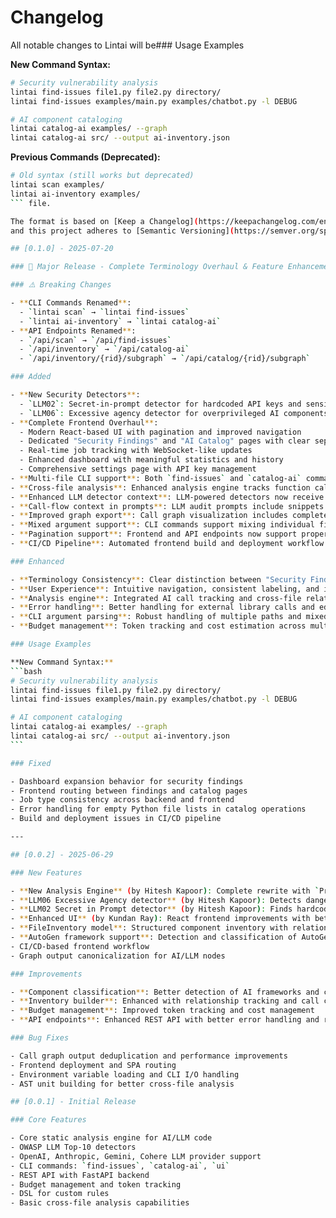 # Changelog

All notable changes to Lintai will be### Usage Examples

**New Command Syntax:**

```bash
# Security vulnerability analysis
lintai find-issues file1.py file2.py directory/
lintai find-issues examples/main.py examples/chatbot.py -l DEBUG

# AI component cataloging
lintai catalog-ai examples/ --graph
lintai catalog-ai src/ --output ai-inventory.json
```

**Previous Commands (Deprecated):**

````bash
# Old syntax (still works but deprecated)
lintai scan examples/
lintai ai-inventory examples/
``` file.

The format is based on [Keep a Changelog](https://keepachangelog.com/en/1.0.0/),
and this project adheres to [Semantic Versioning](https://semver.org/spec/v2.0.0.html).

## [0.1.0] - 2025-07-20

### 🚀 Major Release - Complete Terminology Overhaul & Feature Enhancements

### ⚠️ Breaking Changes

- **CLI Commands Renamed**:
  - `lintai scan` → `lintai find-issues`
  - `lintai ai-inventory` → `lintai catalog-ai`
- **API Endpoints Renamed**:
  - `/api/scan` → `/api/find-issues`
  - `/api/inventory` → `/api/catalog-ai`
  - `/api/inventory/{rid}/subgraph` → `/api/catalog/{rid}/subgraph`

### Added

- **New Security Detectors**:
  - `LLM02`: Secret-in-prompt detector for hardcoded API keys and sensitive data
  - `LLM06`: Excessive agency detector for overprivileged AI components
- **Complete Frontend Overhaul**:
  - Modern React-based UI with pagination and improved navigation
  - Dedicated "Security Findings" and "AI Catalog" pages with clear separation
  - Real-time job tracking with WebSocket-like updates
  - Enhanced dashboard with meaningful statistics and history
  - Comprehensive settings page with API key management
- **Multi-file CLI support**: Both `find-issues` and `catalog-ai` commands now accept multiple files and directories as arguments
- **Cross-file analysis**: Enhanced analysis engine tracks function calls and AI usage patterns across file boundaries
- **Enhanced LLM detector context**: LLM-powered detectors now receive caller/callee context from other files for improved security analysis
- **Call-flow context in prompts**: LLM audit prompts include snippets from calling functions across files
- **Improved graph export**: Call graph visualization includes complete function→function→AI component chains
- **Mixed argument support**: CLI commands support mixing individual files and directories in the same command
- **Pagination support**: Frontend and API endpoints now support proper pagination for large datasets
- **CI/CD Pipeline**: Automated frontend build and deployment workflow

### Enhanced

- **Terminology Consistency**: Clear distinction between "Security Findings" (vulnerabilities) and "AI Catalog" (component inventory)
- **User Experience**: Intuitive navigation, consistent labeling, and improved error handling
- **Analysis engine**: Integrated AI call tracking and cross-file relationship mapping
- **Error handling**: Better handling for external library calls and edge cases
- **CLI argument parsing**: Robust handling of multiple paths and mixed arguments
- **Budget management**: Token tracking and cost estimation across multi-file analysis

### Usage Examples

**New Command Syntax:**
```bash
# Security vulnerability analysis
lintai find-issues file1.py file2.py directory/
lintai find-issues examples/main.py examples/chatbot.py -l DEBUG

# AI component cataloging
lintai catalog-ai examples/ --graph
lintai catalog-ai src/ --output ai-inventory.json
```

### Fixed

- Dashboard expansion behavior for security findings
- Frontend routing between findings and catalog pages
- Job type consistency across backend and frontend
- Error handling for empty Python file lists in catalog operations
- Build and deployment issues in CI/CD pipeline

---

## [0.0.2] - 2025-06-29

### New Features

- **New Analysis Engine** (by Hitesh Kapoor): Complete rewrite with `ProjectAnalyzer` class replacing `ai_call_analysis.py`
- **LLM06 Excessive Agency detector** (by Hitesh Kapoor): Detects dangerous function calls in agent tools
- **LLM02 Secret in Prompt detector** (by Hitesh Kapoor): Finds hardcoded secrets in prompt templates
- **Enhanced UI** (by Kundan Ray): React frontend improvements with better dashboard and visualization
- **FileInventory model**: Structured component inventory with relationships and call chains
- **AutoGen framework support**: Detection and classification of AutoGen agents and components
- CI/CD-based frontend workflow
- Graph output canonicalization for AI/LLM nodes

### Improvements

- **Component classification**: Better detection of AI frameworks and component types
- **Inventory builder**: Enhanced with relationship tracking and call chain analysis
- **Budget management**: Improved token tracking and cost management
- **API endpoints**: Enhanced REST API with better error handling and response formatting

### Bug Fixes

- Call graph output deduplication and performance improvements
- Frontend deployment and SPA routing
- Environment variable loading and CLI I/O handling
- AST unit building for better cross-file analysis

## [0.0.1] - Initial Release

### Core Features

- Core static analysis engine for AI/LLM code
- OWASP LLM Top-10 detectors
- OpenAI, Anthropic, Gemini, Cohere LLM provider support
- CLI commands: `find-issues`, `catalog-ai`, `ui`
- REST API with FastAPI backend
- Budget management and token tracking
- DSL for custom rules
- Basic cross-file analysis capabilities
